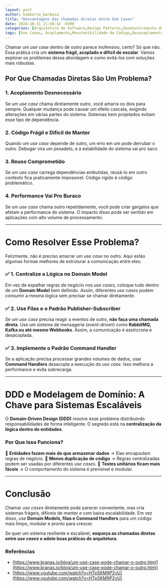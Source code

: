 ```yaml
---
layout: post
author: humberto_barbosa
title: "Desvantagens das chamadas diretas entre Use Cases"
date: 2024-10-31 21:58:14 -0300
categories: [Arquitetura de Software,Design Patterns,Desenvolvimento de Software,Boas Práticas de Programação,Domain-Driven Design (DDD),Manutenibilidade]
tags: [Use Cases, Acoplamento,Manutenibilidade de Código,Desacoplamento,Arquitetura Limpa,Reuso de Código,Padrões de Arquitetura]
---
```


Chamar um _use case_ dentro de outro parece inofensivo, certo? Só que não. Essa prática cria um **sistema frágil, acoplado e difícil de escalar**. Vamos explorar os problemas dessa abordagem e como evitá-los com soluções mais robustas.

## **Por Que Chamadas Diretas São Um Problema?**

### **1. Acoplamento Desnecessário**

Se um _use case_ chama diretamente outro, você amarra os dois para sempre. Qualquer mudança pode causar um efeito cascata, exigindo alterações em várias partes do sistema. Sistemas bem projetados evitam esse tipo de dependência.

### **2. Código Frágil e Difícil de Manter**

Quando um _use case_ depende de outro, um erro em um pode derrubar o outro. Debugar vira um pesadelo, e a estabilidade do sistema vai pro saco.

### **3. Reuso Comprometido**

Se um _use case_ carrega dependências embutidas, reusá-lo em outro contexto fica praticamente impossível. Código rígido é código problemático.

### **4. Performance Vai Pro Buraco**

Se um _use case_ chama outro repetidamente, você pode criar gargalos que afetam a performance do sistema. O impacto disso pode ser sentido em aplicações com alto volume de processamento.

---

# **Como Resolver Esse Problema?**

Felizmente, não é preciso amarrar um _use case_ no outro. Aqui estão algumas formas melhores de estruturar a comunicação entre eles:

### ✅ **1. Centralize a Lógica no Domain Model**

Em vez de espalhar regras de negócio nos _use cases_, coloque tudo dentro de um **Domain Model** bem definido. Assim, diferentes _use cases_ podem consumir a mesma lógica sem precisar se chamar diretamente.

### ✅ **2. Use Filas e o Padrão Publisher-Subscriber**

Se um _use case_ precisa reagir a eventos de outro, **não faça uma chamada direta**. Use um sistema de mensageria (_event-driven_) como **RabbitMQ, Kafka ou até mesmo Webhooks**. Assim, a comunicação é assíncrona e desacoplada.

### ✅ **3. Implemente o Padrão Command Handler**

Se a aplicação precisa processar grandes volumes de dados, usar **Command Handlers** desacopla a execução do _use case_. Isso melhora a performance e evita sobrecarga.

---

# **DDD e Modelagem de Domínio: A Chave para Sistemas Escaláveis**

O **Domain-Driven Design (DDD)** resolve esse problema distribuindo responsabilidades de forma inteligente. O segredo está na **centralização da lógica dentro de entidades**.

### **Por Que Isso Funciona?**

🔹 **Entidades fazem mais do que armazenar dados** → Elas encapsulam regras de negócio.
🔹 **Menos duplicação de código** → Regras centralizadas podem ser usadas por diferentes _use cases_.
🔹 **Testes unitários ficam mais fáceis** → O comportamento do sistema é previsível e modular.

---

# **Conclusão**

Chamar _use cases_ diretamente pode parecer conveniente, mas cria sistemas frágeis, difíceis de manter e com baixa escalabilidade. Em vez disso, use **Domain Models, filas e Command Handlers** para um código mais limpo, modular e pronto para crescer.

Se quer um sistema resiliente e escalável, **esqueça as chamadas diretas entre _use cases_ e adote boas práticas de arquitetura**.

### Referências

- [https://www.branas.io/blog/um-use-case-pode-chamar-o-outro.html](https://www.branas.io/blog/um-use-case-pode-chamar-o-outro.html)
- [https://www.youtube.com/watch?v=HTp5KM9P2yU](https://www.youtube.com/watch?v=HTp5KM9P2yU)
